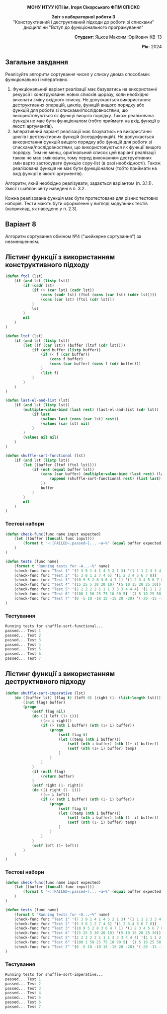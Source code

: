 <p align="center"><b>МОНУ НТУУ КПІ ім. Ігоря Сікорського ФПМ СПіСКС</b></p>
<p align="center">
<b>Звіт з лабораторної роботи 3</b><br/>
"Конструктивний і деструктивний підходи до роботи зі списками"<br/>
дисципліни "Вступ до функціонального програмування"
</p>
<p align="right"><b>Студент</b>: Яцков Максим Юрійович КВ-13</p>
<p align="right"><b>Рік</b>: 2024</p>

## Загальне завдання
Реалізуйте алгоритм сортування чисел у списку двома способами: функціонально і імперативно.
1. Функціональний варіант реалізації має базуватись на використанні рекурсії і конструюванні нових списків щоразу, коли необхідно виконати зміну вхідного списку. Не допускається використання: деструктивних операцій, циклів, функцій вищого порядку або функцій для роботи зі списками/послідовностями, що використовуються як функції вищого порядку. Також реалізована функція не має бути функціоналом (тобто приймати на вхід функції в якості аргументів).
2. Імперативний варіант реалізації має базуватись на використанні циклів і деструктивних функцій (псевдофункцій). Не допускається використання функцій вищого порядку або функцій для роботи зі списками/послідовностями, що використовуються як функції вищого порядку. Тим не менш, оригінальний список цей варіант реалізації також не має змінювати, тому перед виконанням деструктивних змін варто застосувати функцію copy-list (в разі необхідності). Також реалізована функція не має бути функціоналом (тобто приймати на вхід функції в якості аргументів).

Алгоритм, який необхідно реалізувати, задається варіантом (п. 3.1.1). Зміст і шаблон звіту наведені в п. 3.2.

Кожна реалізована функція має бути протестована для різних тестових наборів. Тести мають бути оформленні у вигляді модульних тестів (наприклад, як наведено у п. 2.3).

## Варіант 8
Алгоритм сортування обміном №4 ("шейкерне сортування") за незменшенням.

## Лістинг функції з використанням конструктивного підходу
```lisp
(defun ftol (lst)
    (if (and lst (listp lst))
        (if (cadr lst)
            (if (> (car lst) (cadr lst))
                (cons (cadr lst) (ftol (cons (car lst) (cddr lst))))
                (cons (car lst) (ftol (cdr lst)))
            )
            lst
        )
        nil
    )
)

(defun ltof (lst)
    (if (and lst (listp lst))
        (let ((f (car lst)) (buffer (ltof (cdr lst))))
            (if (and buffer (listp buffer))
                (if (< f (car buffer))
                    (cons f buffer)
                    (cons (car buffer) (cons f (cdr buffer)))
                )
                (list f)
            )
        )
    )
)

(defun last-el-and-list (lst)
    (if (and lst (listp lst))
        (multiple-value-bind (last rest) (last-el-and-list (cdr lst))
            (if last
                (values last (cons (car lst) rest))
                (values (car lst) nil)
            )
        )
        (values nil nil)
    )
)

(defun shuffle-sort-functional (lst)
    (if (and lst (listp lst))
        (let ((buffer (ltof (ftol lst))))
            (if (not (equal buffer lst))
                (cons (car buffer) (multiple-value-bind (last rest) (last-el-and-list (cdr buffer))
                    (append (shuffle-sort-functional rest) (list last))
                ))
                buffer
            )
        )
        nil
    )
)
```
### Тестові набори
```lisp
(defun check-func(func name input expected)
    (let ((buffer (funcall func input)))
        (format t "~:[FAILED~;passed~]... ~a~%" (equal buffer expected) name)
    )
)

(defun tests (func name)
    (format t "Running tests for ~A...~%" name)
    (check-func func "Test 1" '(7 3 9 1 4 1 4 5 2 1 3) '(1 1 1 2 3 3 4 4 5 7 9))
    (check-func func "Test 2" '(5 3 8 1 2 7 4 6) '(1 2 3 4 5 6 7 8))
    (check-func func "Test 3" '(10 9 5 2 8 3 6 4 7 1) '(1 2 3 4 5 6 7 8 9 10))
    (check-func func "Test 4" '(15 25 5 30 20 10) '(5 10 15 20 25 30))
    (check-func func "Test 5" '(2 2 2 2 2 1 1 1 3 3 3 4 4 4) '(1 1 1 2 2 2 2 2 3 3 3 4 4 4))
    (check-func func "Test 6" '(100 1 50 25 75 10 90 5) '(1 5 10 25 50 75 90 100))
    (check-func func "Test 7" '(0 -5 10 -10 15 -15 20 -20) '(-20 -15 -10 -5 0 10 15 20))
)
```
### Тестування
```lisp
Running tests for shuffle-sort-functional...
passed... Test 1
passed... Test 2
passed... Test 3
passed... Test 4
passed... Test 5
passed... Test 6
passed... Test 7
```
## Лістинг функції з використанням деструктивного підходу
```lisp
(defun shuffle-sort-imperative (lst)
    (do ((buffer lst) (flag t) (left 0) (right (1- (list-length lst))))
        ((not flag) buffer)
        (progn
            (setf flag nil)
            (do ((i left (1+ i)))
                ((>= i right))
                (if (> (nth i buffer) (nth (1+ i) buffer))
                    (progn
                        (setf flag t)
                        (let ((temp (nth i buffer)))
                            (setf (nth i buffer) (nth (1+ i) buffer))
                            (setf (nth (1+ i) buffer) temp)
                        )
                    )
                )
            )
            (if (null flag)
                (return buffer)
            )
            (setf right (1- right))
            (do ((i right (1- i)))
                ((<= i left))
                (if (< (nth i buffer) (nth (1- i) buffer))
                    (progn
                        (setf flag t)
                        (let ((temp (nth i buffer)))
                            (setf (nth i buffer) (nth (1- i) buffer))
                            (setf (nth (1- i) buffer) temp)
                        )
                    )
                )
            )
            (setf left (1+ left))
        )
    )
)
```
### Тестові набори
```lisp
(defun check-func(func name input expected)
    (let ((buffer (funcall func input)))
        (format t "~:[FAILED~;passed~]... ~a~%" (equal buffer expected) name)
    )
)

(defun tests (func name)
    (format t "Running tests for ~A...~%" name)
    (check-func func "Test 1" '(7 3 9 1 4 1 4 5 2 1 3) '(1 1 1 2 3 3 4 4 5 7 9))
    (check-func func "Test 2" '(5 3 8 1 2 7 4 6) '(1 2 3 4 5 6 7 8))
    (check-func func "Test 3" '(10 9 5 2 8 3 6 4 7 1) '(1 2 3 4 5 6 7 8 9 10))
    (check-func func "Test 4" '(15 25 5 30 20 10) '(5 10 15 20 25 30))
    (check-func func "Test 5" '(2 2 2 2 2 1 1 1 3 3 3 4 4 4) '(1 1 1 2 2 2 2 2 3 3 3 4 4 4))
    (check-func func "Test 6" '(100 1 50 25 75 10 90 5) '(1 5 10 25 50 75 90 100))
    (check-func func "Test 7" '(0 -5 10 -10 15 -15 20 -20) '(-20 -15 -10 -5 0 10 15 20))
)
```
### Тестування
```lisp
Running tests for shuffle-sort-imperative...
passed... Test 1
passed... Test 2
passed... Test 3
passed... Test 4
passed... Test 5
passed... Test 6
passed... Test 7
```